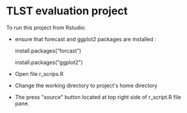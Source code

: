 TLST evaluation project
========================
To run this project from Rstudio:
  * ensure that forecast and ggplot2 packages are installed : 

    install.packages("forcast")

    install.packages("ggplot2")

  * Open file r_scrips.R 

  * Change the working directory to project's home directory

  * The press "source" button located at top right side of r_script.R file pane.

